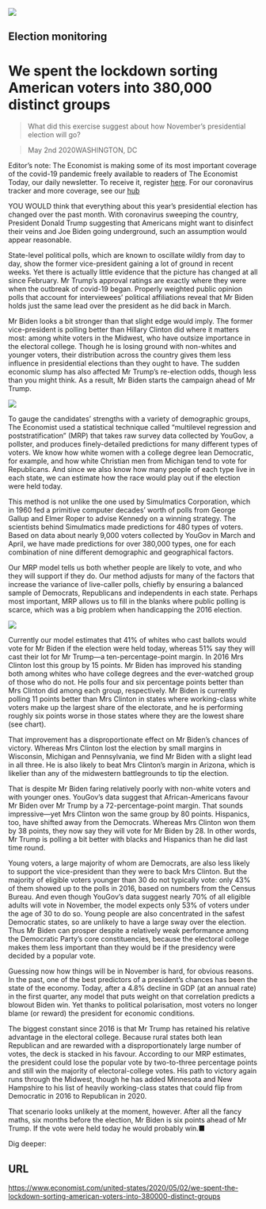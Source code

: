 ![](./images/20200502_USP004_0.jpg)

## Election monitoring

# We spent the lockdown sorting American voters into 380,000 distinct groups

> What did this exercise suggest about how November’s presidential election will go?

> May 2nd 2020WASHINGTON, DC

Editor’s note: The Economist is making some of its most important coverage of the covid-19 pandemic freely available to readers of The Economist Today, our daily newsletter. To receive it, register [here](https://www.economist.com//newslettersignup). For our coronavirus tracker and more coverage, see our [hub](https://www.economist.com//coronavirus)

YOU WOULD think that everything about this year’s presidential election has changed over the past month. With coronavirus sweeping the country, President Donald Trump suggesting that Americans might want to disinfect their veins and Joe Biden going underground, such an assumption would appear reasonable.

State-level political polls, which are known to oscillate wildly from day to day, show the former vice-president gaining a lot of ground in recent weeks. Yet there is actually little evidence that the picture has changed at all since February. Mr Trump’s approval ratings are exactly where they were when the outbreak of covid-19 began. Properly weighted public opinion polls that account for interviewees’ political affiliations reveal that Mr Biden holds just the same lead over the president as he did back in March.

Mr Biden looks a bit stronger than that slight edge would imply. The former vice-president is polling better than Hillary Clinton did where it matters most: among white voters in the Midwest, who have outsize importance in the electoral college. Though he is losing ground with non-whites and younger voters, their distribution across the country gives them less influence in presidential elections than they ought to have. The sudden economic slump has also affected Mr Trump’s re-election odds, though less than you might think. As a result, Mr Biden starts the campaign ahead of Mr Trump.



![](./images/20200502_USM900.png)

To gauge the candidates’ strengths with a variety of demographic groups, The Economist used a statistical technique called “multilevel regression and poststratification” (MRP) that takes raw survey data collected by YouGov, a pollster, and produces finely-detailed predictions for many different types of voters. We know how white women with a college degree lean Democratic, for example, and how white Christian men from Michigan tend to vote for Republicans. And since we also know how many people of each type live in each state, we can estimate how the race would play out if the election were held today.

This method is not unlike the one used by Simulmatics Corporation, which in 1960 fed a primitive computer decades’ worth of polls from George Gallup and Elmer Roper to advise Kennedy on a winning strategy. The scientists behind Simulmatics made predictions for 480 types of voters. Based on data about nearly 9,000 voters collected by YouGov in March and April, we have made predictions for over 380,000 types, one for each combination of nine different demographic and geographical factors.

Our MRP model tells us both whether people are likely to vote, and who they will support if they do. Our method adjusts for many of the factors that increase the variance of live-caller polls, chiefly by ensuring a balanced sample of Democrats, Republicans and independents in each state. Perhaps most important, MRP allows us to fill in the blanks where public polling is scarce, which was a big problem when handicapping the 2016 election.



![](./images/20200502_USC392.png)

Currently our model estimates that 41% of whites who cast ballots would vote for Mr Biden if the election were held today, whereas 51% say they will cast their lot for Mr Trump—a ten-percentage-point margin. In 2016 Mrs Clinton lost this group by 15 points. Mr Biden has improved his standing both among whites who have college degrees and the ever-watched group of those who do not. He polls four and six percentage points better than Mrs Clinton did among each group, respectively. Mr Biden is currently polling 11 points better than Mrs Clinton in states where working-class white voters make up the largest share of the electorate, and he is performing roughly six points worse in those states where they are the lowest share (see chart).

That improvement has a disproportionate effect on Mr Biden’s chances of victory. Whereas Mrs Clinton lost the election by small margins in Wisconsin, Michigan and Pennsylvania, we find Mr Biden with a slight lead in all three. He is also likely to beat Mrs Clinton’s margin in Arizona, which is likelier than any of the midwestern battlegrounds to tip the election.

That is despite Mr Biden faring relatively poorly with non-white voters and with younger ones. YouGov’s data suggest that African-Americans favour Mr Biden over Mr Trump by a 72-percentage-point margin. That sounds impressive—yet Mrs Clinton won the same group by 80 points. Hispanics, too, have shifted away from the Democrats. Whereas Mrs Clinton won them by 38 points, they now say they will vote for Mr Biden by 28. In other words, Mr Trump is polling a bit better with blacks and Hispanics than he did last time round.

Young voters, a large majority of whom are Democrats, are also less likely to support the vice-president than they were to back Mrs Clinton. But the majority of eligible voters younger than 30 do not typically vote: only 43% of them showed up to the polls in 2016, based on numbers from the Census Bureau. And even though YouGov’s data suggest nearly 70% of all eligible adults will vote in November, the model expects only 53% of voters under the age of 30 to do so. Young people are also concentrated in the safest Democratic states, so are unlikely to have a large sway over the election. Thus Mr Biden can prosper despite a relatively weak performance among the Democratic Party’s core constituencies, because the electoral college makes them less important than they would be if the presidency were decided by a popular vote.

Guessing now how things will be in November is hard, for obvious reasons. In the past, one of the best predictors of a president’s chances has been the state of the economy. Today, after a 4.8% decline in GDP (at an annual rate) in the first quarter, any model that puts weight on that correlation predicts a blowout Biden win. Yet thanks to political polarisation, most voters no longer blame (or reward) the president for economic conditions.

The biggest constant since 2016 is that Mr Trump has retained his relative advantage in the electoral college. Because rural states both lean Republican and are rewarded with a disproportionately large number of votes, the deck is stacked in his favour. According to our MRP estimates, the president could lose the popular vote by two-to-three percentage points and still win the majority of electoral-college votes. His path to victory again runs through the Midwest, though he has added Minnesota and New Hampshire to his list of heavily working-class states that could flip from Democratic in 2016 to Republican in 2020.

That scenario looks unlikely at the moment, however. After all the fancy maths, six months before the election, Mr Biden is six points ahead of Mr Trump. If the vote were held today he would probably win.■

Dig deeper:

## URL

https://www.economist.com/united-states/2020/05/02/we-spent-the-lockdown-sorting-american-voters-into-380000-distinct-groups
